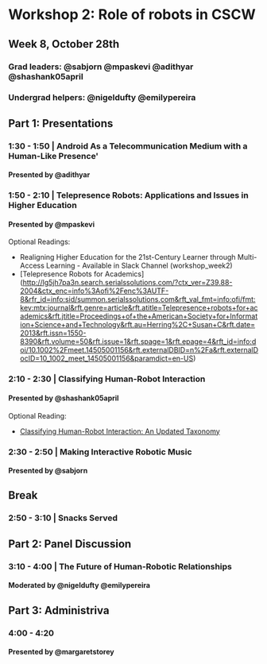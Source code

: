 # Workshop 2: Role of robots in CSCW
## Week 8, October 28th
### Grad leaders: @sabjorn @mpaskevi @adithyar @shashank05april
### Undergrad helpers: @nigeldufty @emilypereira

## Part 1: Presentations
### 1:30 - 1:50 | Android As a Telecommunication Medium with a Human-Like Presence'
#### Presented by @adithyar

### 1:50 - 2:10 | Telepresence Robots: Applications and Issues in Higher Education
#### Presented by @mpaskevi
Optional Readings:

* Realigning Higher Education for the 21st-Century Learner
through Multi-Access Learning - Available in Slack Channel (workshop_week2)
* [Telepresence Robots for Academics] (http://lg5jh7pa3n.search.serialssolutions.com/?ctx_ver=Z39.88-2004&ctx_enc=info%3Aofi%2Fenc%3AUTF-8&rfr_id=info:sid/summon.serialssolutions.com&rft_val_fmt=info:ofi/fmt:kev:mtx:journal&rft.genre=article&rft.atitle=Telepresence+robots+for+academics&rft.jtitle=Proceedings+of+the+American+Society+for+Information+Science+and+Technology&rft.au=Herring%2C+Susan+C&rft.date=2013&rft.issn=1550-8390&rft.volume=50&rft.issue=1&rft.spage=1&rft.epage=4&rft_id=info:doi/10.1002%2Fmeet.14505001156&rft.externalDBID=n%2Fa&rft.externalDocID=10_1002_meet_14505001156&paramdict=en-US)

### 2:10 - 2:30 | Classifying Human-Robot Interaction
#### Presented by @shashank05april
Optional Reading:
* [Classifying Human-Robot Interaction:
An Updated Taxonomy](http://www.researchgate.net/profile/Jill_Drury/publication/220755236_Classifying_human-robot_interaction_An_updated_taxonomy/links/0c9605229dde7b60e0000000.pdf)

### 2:30 - 2:50 | Making Interactive Robotic Music
#### Presented by @sabjorn

## Break
### 2:50 - 3:10 | Snacks Served

## Part 2: Panel Discussion
### 3:10 - 4:00 | The Future of Human-Robotic Relationships
#### Moderated by @nigeldufty @emilypereira

## Part 3: Administriva
### 4:00 - 4:20
#### Presented by @margaretstorey